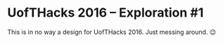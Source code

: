 # UofTHacks 2016 – Exploration #1

This is in no way a design for UofTHacks 2016. Just messing around. :wink:
